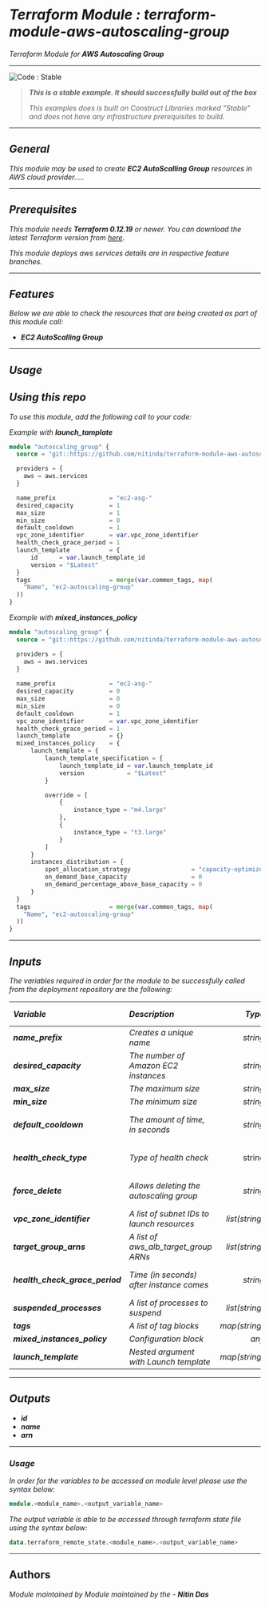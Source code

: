 # _Terraform Module : terraform-module-aws-autoscaling-group_
_Terraform Module for_ **_AWS Autoscaling Group_**

<!--BEGIN STABILITY BANNER-->
---

![_Code : Stable_](https://img.shields.io/badge/Code-Stable-brightgreen?style=for-the-badge&logo=github)

> **_This is a stable example. It should successfully build out of the box_**
>
> _This examples does is built on Construct Libraries marked "Stable" and does not have any infrastructure prerequisites to build._

---
<!--END STABILITY BANNER-->

## _General_

_This module may be used to create_ **_EC2 AutoScalling Group_** _resources in AWS cloud provider....._

---


## _Prerequisites_

_This module needs_ **_Terraform 0.12.19_** _or newer._
_You can download the latest Terraform version from_ [_here_](https://www.terraform.io/downloads.html).

_This module deploys aws services details are in respective feature branches._


---


## _Features_

_Below we are able to check the resources that are being created as part of this module call:_

* **_EC2 AutoScalling Group_**


---

## _Usage_

## _Using this repo_

_To use this module, add the following call to your code:_

_Example with_ **_launch\_tamplate_**

```tf
module "autoscaling_group" {
  source = "git::https://github.com/nitinda/terraform-module-aws-autoscaling-group.git?ref=master"

  providers = {
    aws = aws.services
  }

  name_prefix               = "ec2-asg-"
  desired_capacity          = 1
  max_size                  = 1
  min_size                  = 0
  default_cooldown          = 1
  vpc_zone_identifier       = var.vpc_zone_identifier
  health_check_grace_period = 1
  launch_template           = {
      id      = var.launch_template_id
      version = "$Latest"
  }
  tags                      = merge(var.common_tags, map(
    "Name", "ec2-autoscaling-group"
  ))
}

```

_Example with_ **_mixed\_instances\_policy_**

```tf
module "autoscaling_group" {
  source = "git::https://github.com/nitinda/terraform-module-aws-autoscaling-group.git?ref=terraform-12/master"

  providers = {
    aws = aws.services
  }
  
  name_prefix               = "ec2-asg-"
  desired_capacity          = 0
  max_size                  = 0
  min_size                  = 0
  default_cooldown          = 1
  vpc_zone_identifier       = var.vpc_zone_identifier
  health_check_grace_period = 1
  launch_template           = {}
  mixed_instances_policy    = {
      launch_template = {
          launch_template_specification = {
              launch_template_id = var.launch_template_id
              version            = "$Latest"
          }

          override = [
              {
                  instance_type = "m4.large"
              },
              {
                  instance_type = "t3.large"
              }
          ]
      }
      instances_distribution = {
          spot_allocation_strategy                 = "capacity-optimized"
          on_demand_base_capacity                  = 0
          on_demand_percentage_above_base_capacity = 0
      }
  }
  tags                      = merge(var.common_tags, map(
    "Name", "ec2-autoscaling-group"
  ))
}

```
---

## _Inputs_

_The variables required in order for the module to be successfully called from the deployment repository are the following:_


|**_Variable_** | **_Description_** | **_Type_** | **_Argument Status_** |
|:----|:----|-----:|-----:|
| **_name\_prefix_** | _Creates a unique name_ | _string_ | **_Required_** |
| **_desired\_capacity_** | _The number of Amazon EC2 instances_ | _string_ | **_Required_** |
| **_max\_size_** | _The maximum size_ | _string_ | **_Required_** |
| **_min\_size_** | _The minimum size_ | _string_ | **_Required_** |
| **_default\_cooldown_** | _The amount of time, in seconds_ | _string_ | **_Optional (Default - 60)_** |
| **_health\_check\_type_** | _Type of health check_ | string | **_Optional (Default - EC2)_** |
| **_force\_delete_** | _Allows deleting the autoscaling group_ | _string_ | **_Optional (Default - true)_** |
| **_vpc\_zone\_identifier_** | _A list of subnet IDs to launch resources_ | _list(string)_ | **_Required_** |
| **_target\_group\_arns_** | _A list of aws_alb_target_group ARNs_ | _list(string)_ | **_Optional_** |
| **_health\_check\_grace\_period_** | _Time (in seconds) after instance comes_ | _string_ | **_Optional (Default - 300)_** |
| **_suspended\_processes_** | _A list of processes to suspend_ | _list(string)_ | **_Optional_** |
| **_tags_** | _A list of tag blocks_ | _map(string)_ | **_Required_** |
| **_mixed\_instances\_policy_** | _Configuration block_ | _any_ | **_Optional_** |
| **_launch\_template_** | _Nested argument with Launch template_ | _map(string)_ | **_Required_** |

---


## _Outputs_

* **_id_**
* **_name_**
* **_arn_**

---


### _Usage_

_In order for the variables to be accessed on module level please use the syntax below:_

```tf
module.<module_name>.<output_variable_name>
```

_The output variable is able to be accessed through terraform state file using the syntax below:_

```tf
data.terraform_remote_state.<module_name>.<output_variable_name>
```
---


## Authors
_Module maintained by Module maintained by the -_ **_Nitin Das_**